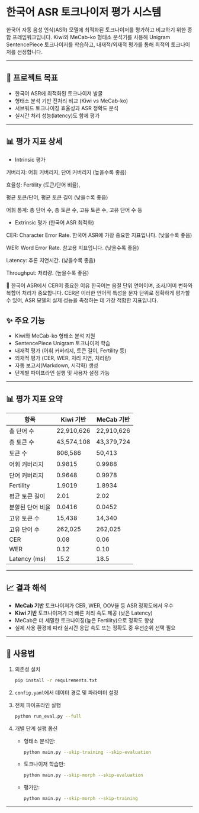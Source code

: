 # 한국어 ASR 토크나이저 평가 시스템

한국어 자동 음성 인식(ASR) 모델에 최적화된 토크나이저를 평가하고 비교하기 위한 종합 프레임워크입니다.
Kiwi와 MeCab-ko 형태소 분석기를 사용해 Unigram SentencePiece 토크나이저를 학습하고, 내재적/외재적 평가를 통해 최적의 토크나이저를 선정합니다.

---

## 🎯 프로젝트 목표

* 한국어 ASR에 최적화된 토크나이저 발굴
* 형태소 분석 기반 전처리 비교 (Kiwi vs MeCab-ko)
* 서브워드 토크나이징 효율성과 ASR 정확도 분석
* 실시간 처리 성능(latency)도 함께 평가

---
## 📊 평가 지표 상세
 * Intrinsic 평가

커버리지: 어휘 커버리지, 단어 커버리지 (높을수록 좋음)

효율성: Fertility (토큰/단어 비율),

평균 토큰/단어, 평균 토큰 길이 (낮을수록 좋음)

어휘 통계: 총 단어 수, 총 토큰 수, 고유 토큰 수, 고유 단어 수 등


 * Extrinsic 평가 (한국어 ASR 최적화)
   
CER: Character Error Rate. 한국어 ASR에 가장 중요한 지표입니다. (낮을수록 좋음)

WER: Word Error Rate. 참고용 지표입니다. (낮을수록 좋음)

Latency: 추론 지연시간. (낮을수록 좋음)

Throughput: 처리량. (높을수록 좋음)


🌟 한국어 ASR에서 CER이 중요한 이유
한국어는 음절 단위 언어이며, 조사/어미 변화와 복합어 처리가 중요합니다. CER은 이러한 언어적 특성을 문자 단위로 정확하게 평가할 수 있어, ASR 모델의 실제 성능을 측정하는 데 가장 적합한 지표입니다.

## ✨ 주요 기능

* Kiwi와 MeCab-ko 형태소 분석 지원
* SentencePiece Unigram 토크나이저 학습
* 내재적 평가 (어휘 커버리지, 토큰 길이, Fertility 등)
* 외재적 평가 (CER, WER, 처리 지연, 처리량)
* 자동 보고서(Markdown, 시각화) 생성
* 단계별 파이프라인 실행 및 사용자 설정 가능

---

## 📊 평가 지표 요약

| 항목           | Kiwi 기반    | MeCab 기반   |
| ------------ | ---------- | ---------- |
| 총 단어 수       | 22,910,626 | 22,910,626 |
| 총 토큰 수       | 43,574,108 | 43,379,724 |
| <unk> 토큰 수   | 806,586    | 50,413     |
| 어휘 커버리지      | 0.9815     | 0.9988     |
| 단어 커버리지      | 0.9648     | 0.9978     |
| Fertility    | 1.9019     | 1.8934     |
| 평균 토큰 길이     | 2.01       | 2.02       |
| 분할된 단어 비율    | 0.0416     | 0.0452     |
| 고유 토큰 수      | 15,438     | 14,340     |
| 고유 단어 수      | 262,025    | 262,025    |
| CER          | 0.08       | 0.06       |
| WER          | 0.12       | 0.10       |
| Latency (ms) | 15.2       | 18.5       |

---

## 📈 결과 해석

* **MeCab 기반** 토크나이저가 CER, WER, OOV율 등 ASR 정확도에서 우수
* **Kiwi 기반** 토크나이저가 더 빠른 처리 속도 제공 (낮은 Latency)
* MeCab은 더 세밀한 토크나이징(높은 Fertility)으로 정확도 향상
* 실제 사용 환경에 따라 실시간 응답 속도 또는 정확도 중 우선순위 선택 필요

---

## 🚀 사용법

1. 의존성 설치

   ```bash
   pip install -r requirements.txt
   ```

2. `config.yaml`에서 데이터 경로 및 파라미터 설정

3. 전체 파이프라인 실행

   ```bash
   python run_eval.py --full
   ```

4. 개별 단계 실행 옵션

   * 형태소 분석만:

     ```bash
     python main.py --skip-training --skip-evaluation
     ```
   * 토크나이저 학습만:

     ```bash
     python main.py --skip-morph --skip-evaluation
     ```
   * 평가만:

     ```bash
     python main.py --skip-morph --skip-training
     ```

---


